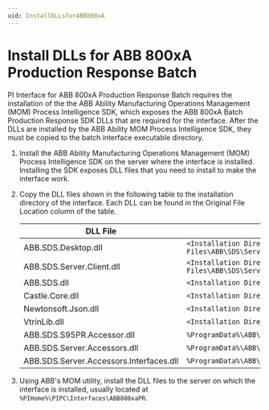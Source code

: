 ```yaml
---
uid: InstallDLLsforABB800xA
---
```

# Install DLLs for ABB 800xA Production Response Batch

PI Interface for ABB 800xA Production Response Batch requires the installation of the the ABB Ability Manufacturing Operations Management (MOM) Process Intelligence SDK, which exposes the ABB 800xA Batch Production Response SDK DLLs that are required for the interface. After the DLLs are installed by the ABB Ability MOM Process Intelligence SDK, they must be copied to the batch interface executable directory.

1. Install the ABB Ability Manufacturing Operations Management (MOM) Process Intelligence SDK on the server where the interface is installed. Installing the SDK exposes DLL files that you need to install to make the interface work.

1. Copy the DLL files shown in the following table to the installation directory of the interface. Each DLL can be found in the Original File Location column of the table.

    | DLL File | Original File Location |
    |--|--|
    | ABB.SDS.Desktop.dll | `<Installation Directory>\Program Files\ABB\SDS\Server\Apps\Configurator\desktop` |
    | ABB.SDS.Server.Client.dll | `<Installation Directory>\Program Files\ABB\SDS\Server\Apps\Configurator\desktop` |
    | ABB.SDS.dll | `<Installation Directory>\Program Files\ABB\SDS\Server` |
    | Castle.Core.dll | `<Installation Directory>\Program Files\ABB\SDS\Server` |
    | Newtonsoft.Json.dll | `<Installation Directory>\Program Files\ABB\SDS\Server` |
    | VtrinLib.dll | `<Installation Directory>\Program Files\ABB\SDS\Server` |
    | ABB.SDS.S95PR.Accessor.dll | `%ProgramData%\ABB\SDS\Server\Apps\ABB.SDS.S95PR.Accessor.Server\Server` |
    | ABB.SDS.Server.Accessors.dll | `%ProgramData%\ABB\SDS\Server\Apps\ABB.SDS.Batch.Accessors.Server\server` |
    | ABB.SDS.Server.Accessors.Interfaces.dll | `%ProgramData%\ABB\SDS\Server\Apps\ABB.SDS.Batch.Accessors.Server\server` |

1. Using ABB's MOM utility, install the DLL files to the server on which the interface is installed, usually located at `%PIHome%\PIPC\Interfaces\ABB800xaPR`.
